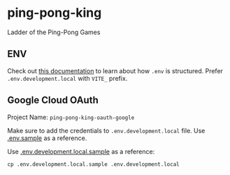 # ping-pong-king

Ladder of the Ping-Pong Games

## ENV

Check out [this documentation](https://vitejs.dev/guide/env-and-mode.html#env-files) to learn about how `.env` is structured. Prefer `.env.development.local` with `VITE_` prefix.

## Google Cloud OAuth

Project Name: `ping-pong-king-oauth-google`

Make sure to add the credentials to `.env.development.local` file. Use [.env.sample](.env.sample) as a reference.

Use [.env.development.local.sample](.env.development.local.sample) as a reference:

```
cp .env.development.local.sample .env.development.local
```
